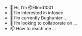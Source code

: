 - 👋 Hi, I’m @Ellord1001
- 👀 I’m interested in infosec
- 🌱 I’m currently Bughunter ...
- 💞️ I’m looking to collaborate on ...
- 📫 How to reach me ...

<!---
Ellord1001/Ellord1001 is a ✨ special ✨ repository because its `README.md` (this file) appears on your GitHub profile.
You can click the Preview link to take a look at your changes.
--->

